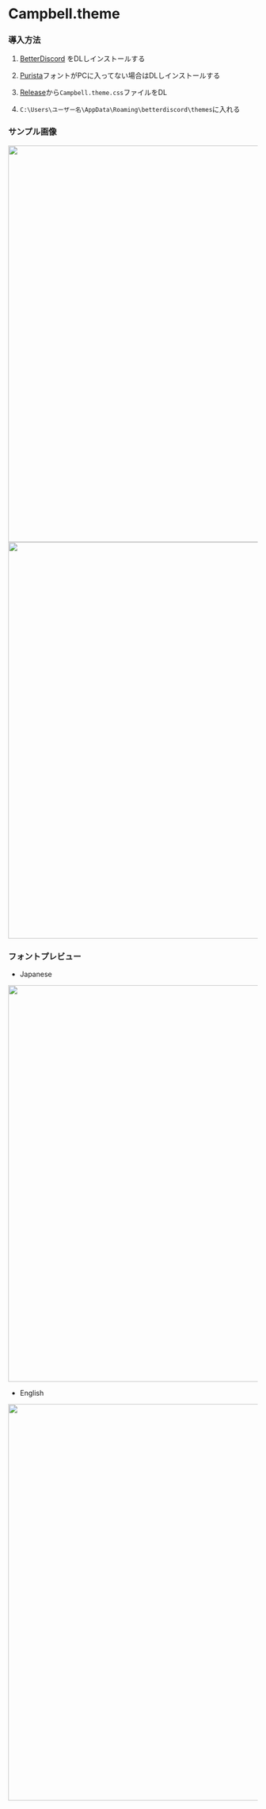 # Campbell.theme
### 導入方法
1. [BetterDiscord](https://betterdiscord.app/) をDLしインストールする

2. [Purista](https://www.fontsmarket.com/font-download/purista-medium)フォントがPCに入ってない場合はDLしインストールする

3. [Release](https://github.com/Realitive-jef/Discordtheme/releases)から`Campbell.theme.css`ファイルをDL

4. `C:\Users\ユーザー名\AppData\Roaming\betterdiscord\themes`に入れる

### サンプル画像

<img src="https://user-images.githubusercontent.com/82772868/137684687-52d7a57c-8285-4fb5-abdc-c2ccc4955ea6.jpg" width="800">
<img src="https://user-images.githubusercontent.com/82772868/137684978-7a118a79-c734-4c26-81d0-74289ab7155e.jpg" width="800">

### フォントプレビュー

- Japanese
<img src="https://user-images.githubusercontent.com/82772868/138181199-1b27d1e1-dcf1-4c82-967e-3e83c82ccea0.png" width="800">

- English
<img src="https://user-images.githubusercontent.com/82772868/138181717-cde67cdc-bd41-4f4e-be3d-6741a55ca7e8.png" width="800">

